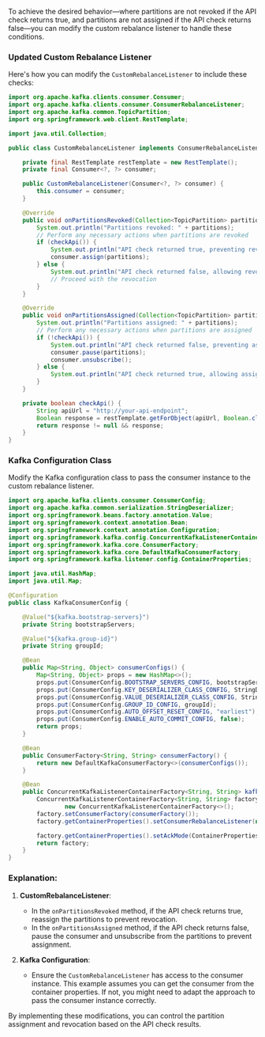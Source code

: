 To achieve the desired behavior—where partitions are not revoked if the API check returns true, and partitions are not assigned if the API check returns false—you can modify the custom rebalance listener to handle these conditions.

### Updated Custom Rebalance Listener

Here's how you can modify the `CustomRebalanceListener` to include these checks:

```java
import org.apache.kafka.clients.consumer.Consumer;
import org.apache.kafka.clients.consumer.ConsumerRebalanceListener;
import org.apache.kafka.common.TopicPartition;
import org.springframework.web.client.RestTemplate;

import java.util.Collection;

public class CustomRebalanceListener implements ConsumerRebalanceListener {

    private final RestTemplate restTemplate = new RestTemplate();
    private final Consumer<?, ?> consumer;

    public CustomRebalanceListener(Consumer<?, ?> consumer) {
        this.consumer = consumer;
    }

    @Override
    public void onPartitionsRevoked(Collection<TopicPartition> partitions) {
        System.out.println("Partitions revoked: " + partitions);
        // Perform any necessary actions when partitions are revoked
        if (checkApi()) {
            System.out.println("API check returned true, preventing revocation.");
            consumer.assign(partitions);
        } else {
            System.out.println("API check returned false, allowing revocation.");
            // Proceed with the revocation
        }
    }

    @Override
    public void onPartitionsAssigned(Collection<TopicPartition> partitions) {
        System.out.println("Partitions assigned: " + partitions);
        // Perform any necessary actions when partitions are assigned
        if (!checkApi()) {
            System.out.println("API check returned false, preventing assignment.");
            consumer.pause(partitions);
            consumer.unsubscribe();
        } else {
            System.out.println("API check returned true, allowing assignment.");
        }
    }

    private boolean checkApi() {
        String apiUrl = "http://your-api-endpoint";
        Boolean response = restTemplate.getForObject(apiUrl, Boolean.class);
        return response != null && response;
    }
}
```

### Kafka Configuration Class

Modify the Kafka configuration class to pass the consumer instance to the custom rebalance listener.

```java
import org.apache.kafka.clients.consumer.ConsumerConfig;
import org.apache.kafka.common.serialization.StringDeserializer;
import org.springframework.beans.factory.annotation.Value;
import org.springframework.context.annotation.Bean;
import org.springframework.context.annotation.Configuration;
import org.springframework.kafka.config.ConcurrentKafkaListenerContainerFactory;
import org.springframework.kafka.core.ConsumerFactory;
import org.springframework.kafka.core.DefaultKafkaConsumerFactory;
import org.springframework.kafka.listener.config.ContainerProperties;

import java.util.HashMap;
import java.util.Map;

@Configuration
public class KafkaConsumerConfig {

    @Value("${kafka.bootstrap-servers}")
    private String bootstrapServers;

    @Value("${kafka.group-id}")
    private String groupId;

    @Bean
    public Map<String, Object> consumerConfigs() {
        Map<String, Object> props = new HashMap<>();
        props.put(ConsumerConfig.BOOTSTRAP_SERVERS_CONFIG, bootstrapServers);
        props.put(ConsumerConfig.KEY_DESERIALIZER_CLASS_CONFIG, StringDeserializer.class);
        props.put(ConsumerConfig.VALUE_DESERIALIZER_CLASS_CONFIG, StringDeserializer.class);
        props.put(ConsumerConfig.GROUP_ID_CONFIG, groupId);
        props.put(ConsumerConfig.AUTO_OFFSET_RESET_CONFIG, "earliest");
        props.put(ConsumerConfig.ENABLE_AUTO_COMMIT_CONFIG, false);
        return props;
    }

    @Bean
    public ConsumerFactory<String, String> consumerFactory() {
        return new DefaultKafkaConsumerFactory<>(consumerConfigs());
    }

    @Bean
    public ConcurrentKafkaListenerContainerFactory<String, String> kafkaListenerContainerFactory() {
        ConcurrentKafkaListenerContainerFactory<String, String> factory =
                new ConcurrentKafkaListenerContainerFactory<>();
        factory.setConsumerFactory(consumerFactory());
        factory.getContainerProperties().setConsumerRebalanceListener(new CustomRebalanceListener(factory.getContainerProperties().getConsumer()));

        factory.getContainerProperties().setAckMode(ContainerProperties.AckMode.MANUAL_IMMEDIATE);
        return factory;
    }
}
```

### Explanation:

1. **CustomRebalanceListener**: 
   - In the `onPartitionsRevoked` method, if the API check returns true, reassign the partitions to prevent revocation.
   - In the `onPartitionsAssigned` method, if the API check returns false, pause the consumer and unsubscribe from the partitions to prevent assignment.

2. **Kafka Configuration**:
   - Ensure the `CustomRebalanceListener` has access to the consumer instance. This example assumes you can get the consumer from the container properties. If not, you might need to adapt the approach to pass the consumer instance correctly.

By implementing these modifications, you can control the partition assignment and revocation based on the API check results.
